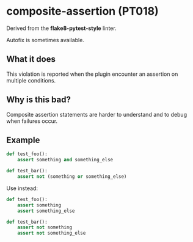 # composite-assertion (PT018)

Derived from the **flake8-pytest-style** linter.

Autofix is sometimes available.

## What it does
This violation is reported when the plugin encounter an assertion on multiple conditions.

## Why is this bad?
Composite assertion statements are harder to understand and to debug when failures occur.

## Example
```python
def test_foo():
    assert something and something_else

def test_bar():
    assert not (something or something_else)
```

Use instead:
```python
def test_foo():
    assert something
    assert something_else

def test_bar():
    assert not something
    assert not something_else
```